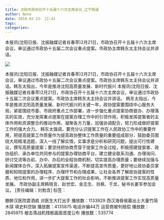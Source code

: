 ```yaml
---
title: 沈阳市政协召开十五届十六次主席会议_辽宁频道
author: None
date: 2019-02-23- 21:42
tags: 
categories: 
---
```

本报讯(沈阳日报、沈报融媒记者肖春苹)2月21日，市政协召开十五届十六次主席会议，审议通过市政协十五届二次会议重点提案。市政协主席韩东太主持会议并讲话。
<!-- more -->
                
<img align="center" border="0" src="http://p2.ifengimg.com/a/2016/0810/204c433878d5cf9size1_w16_h16.png" />
                
            
本报讯(沈阳日报、沈报融媒记者肖春苹)2月21日，市政协召开十五届十六次主席会议，审议通过市政协十五届二次会议重点提案。市政协主席韩东太主持会议并讲话。韩东太指出，今年是推进沈阳高质量发展、新时代振兴
本报讯(沈阳日报、沈报融媒记者肖春苹)2月21日，市政协召开十五届十六次主席会议，审议通过市政协十五届二次会议重点提案。市政协主席韩东太主持会议并讲话。
韩东太指出，今年是推进沈阳高质量发展、新时代振兴的关键一年，政协提案要围绕中心服务大局，紧密围绕市委、市政府重点工作部署，进一步强化重点提案协商督办、办理落实的实效，充分发挥重点提案在提案办理工作中的引领作用，积极发挥提案者的主体作用和资源整合的推动作用，凝聚各方力量，加强协调配合，努力形成做好提案工作的强大合力。
韩东太强调，要充分认识提案工作在人民政协工作中的重要作用，把提高提案工作质量作为提高政协整体工作质量的重要组成部分，鼓励委员围绕大局精准选题，深入一线了解实情，实事求是分析和研究问题，提出可行性建议，撰写高质量提案；要坚持把协商贯穿于提案工作全过程，积极搭建提案者、政协组织、承办单位共同参与的提案办理协商平台，建立健全联系沟通、办理询问、研讨交流等办前、办中、办后的全程协商机制，切实提高办理质量；要继续加强与新闻媒体合作，深入拓展提案宣传渠道，不断提高宣传质量，更好地让政协委员掌握和知晓提案的办理程序、办理环节和办理成果，让社会各界了解政协提案的性质、地位和作用，进一步扩大提案工作的社会影响，不断推进提案工作实现高质量发展。
市政协副主席韩晓言、赵世宏、金志生、肖枫、于龙，秘书长姜军参加会议。
[责任编辑：刘勃含]
标签：
 
             
滕醉汉医院耍酒疯 对医生大打出手
播放数：1133929
西汉海昏侯墓出土大量竹简木牍 填史料空缺
播放数：4135875
电话诈骗44万 运营商被判赔偿
播放数：2845975
被击落战机残骸画面首度公布
播放数：535774
